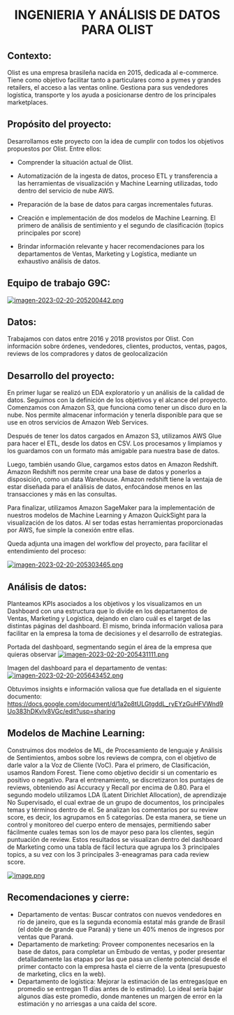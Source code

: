 # <h1 align=center> **INGENIERIA Y ANÁLISIS DE DATOS PARA OLIST** </h1>


</p>


## **Contexto:**

Olist es una empresa brasileña nacida en 2015, dedicada al e-commerce. Tiene como objetivo facilitar tanto a particulares como a pymes y grandes retailers, el acceso a las ventas online. Gestiona para sus vendedores logística, transporte y los ayuda a posicionarse dentro de los principales marketplaces.


## **Propósito del proyecto:**

Desarrollamos este proyecto con la idea de cumplir con todos los objetivos propuestos por Olist. Entre ellos:
+ Comprender la situación actual de Olist.
  
+ Automatización de la ingesta de datos, proceso ETL y transferencia a las herramientas de visualización y Machine Learning utilizadas, todo dentro del servicio de nube AWS.
+ Preparación de la base de datos para cargas incrementales futuras.
+ Creación e implementación de dos modelos de Machine Learning. El primero de análisis de sentimiento y el segundo de clasificación (topics principales por score) 
+ Brindar información relevante y hacer recomendaciones para los departamentos de Ventas, Marketing y Logística, mediante un exhaustivo análisis de datos.
 

## **Equipo de trabajo G9C:**

[![imagen-2023-02-20-205200442.png](https://i.postimg.cc/Pq67gDVh/imagen-2023-02-20-205200442.png)](https://postimg.cc/rdrgWDLY)

## **Datos:**

Trabajamos con datos entre 2016 y 2018 provistos por Olist. Con información sobre órdenes, vendedores, clientes, productos, ventas, pagos, reviews de los compradores y datos de geolocalización


## **Desarrollo del proyecto:**

En primer lugar se realizó un EDA exploratorio y un análisis de la calidad de datos. Seguimos con la definición de los objetivos y el alcance del proyecto.
Comenzamos con Amazon S3, que funciona como tener un disco duro en la nube. Nos permite almacenar información y tenerla disponible para que se use en otros servicios de Amazon Web Services. 

Después de tener los datos cargados en Amazon S3, utilizamos AWS Glue para hacer el ETL, desde los datos en CSV. Los procesamos y limpiamos y los guardamos con un formato más amigable para nuestra base de datos. 

Luego, también usando Glue, cargamos estos datos en Amazon Redshift. Amazon Redshift nos permite crear una base de datos y ponerlos a disposición, como un data Warehouse. Amazon redshift tiene la ventaja de estar diseñada para el análisis de datos, enfocándose menos en las transacciones y más en las consultas. 

Para finalizar, utilizamos Amazon SageMaker para la implementación de nuestros modelos de Machine Learning y Amazon QuickSight para la visualización de los datos. Al ser todas estas herramientas proporcionadas por AWS, fue simple la conexión entre ellas.

Queda adjunta una imagen del workflow del proyecto, para facilitar el entendimiento del proceso:

[![imagen-2023-02-20-205303465.png](https://i.postimg.cc/x1nFq5Wn/imagen-2023-02-20-205303465.png)](https://postimg.cc/BX7CVTSV)

## **Análisis de datos:**
Planteamos KPIs asociados a los objetivos y los visualizamos en un Dashboard con una estructura que lo divide en los departamentos de Ventas, Marketing y Logística, dejando en claro cuál es el target de las distintas páginas del dashboard. El mismo, brinda información valiosa para facilitar en la empresa la toma de decisiones y el desarrollo de estrategias.

Portada del dashboard, segmentando según el área de la empresa que quieras observar
[![imagen-2023-02-20-205431111.png](https://i.postimg.cc/hjz2N57b/imagen-2023-02-20-205431111.png)](https://postimg.cc/0MvGwZnb)

Imagen del dashboard para el departamento de ventas:
[![imagen-2023-02-20-205643452.png](https://i.postimg.cc/wj4cHkzW/imagen-2023-02-20-205643452.png)](https://postimg.cc/MnRjmVvR)

Obtuvimos insights e información valiosa que fue detallada en el siguiente documento: 
https://docs.google.com/document/d/1a2p8tULGtgddL_ryEYzGuHFVWnd9Uo383hDKvlv8VGc/edit?usp=sharing

## **Modelos de Machine Learning:**
Construimos dos modelos de ML, de Procesamiento de lenguaje y Análisis de Sentimientos,  ambos sobre los reviews de compra, con el objetivo de darle valor a la Voz de Cliente (VoC). 
Para el primero, de Clasificación, usamos Random Forest. Tiene como objetivo decidir si un comentario es positivo o negativo. Para el entrenamiento, se discretizaron los puntajes de reviews, obteniendo así Accuracy y Recall por encima de 0.80. 
Para el segundo modelo utilizamos LDA (Latent Dirichlet Allocation), de aprendizaje No Supervisado, el cual extrae de un grupo de documentos, los principales temas y términos dentro de el. Se analizan los comentarios por su review score, es decir, los agrupamos en 5 categorías. De esta manera, se tiene un control y monitoreo del cuerpo entero de mensajes, permitiendo saber fácilmente  cuales temas son los de mayor peso para los clientes, según puntuación de review. Estos resultados se visualizan dentro del dashboard de Marketing como una tabla de fácil lectura que agrupa los 3 principales topics, a su vez con los 3 principales 3-eneagramas para cada review score.

[![image.png](https://i.postimg.cc/qvFnWMcS/image.png)](https://postimg.cc/SnWJM4vf)

## **Recomendaciones y cierre:**

+ Departamento de ventas: Buscar contratos con nuevos vendedores en río de janeiro, que es la segunda economía estatal más grande de Brasil (el doble de grande que Paraná) y tiene un 40% menos de ingresos por ventas que Paraná.
+ Departamento de marketing: Proveer componentes necesarios en la base de datos, para completar un Embudo de ventas, y poder presentar detalladamente las etapas por las que pasa un cliente potencial desde el primer contacto con la empresa hasta el cierre de la venta (presupuesto de marketing, clics en la web).
+ Departamento de logística: Mejorar la estimación de las entregas(que en promedio se entregan 11 días antes de lo estimado). Lo ideal sería bajar algunos días este promedio, donde mantenes un margen de error en la estimación y no arriesgas a una caída del score.
